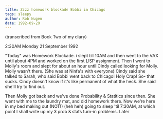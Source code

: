 ```yaml
---
title: Zzzz homework blockade Bobbi in Chicago
tags: sleepy
author: Rob Nugen
date: 1992-09-20
---
```


<p class=note>(transcribed from Book Two of my diary)

<p class=date>2:30AM Monday 21 September 1992</p>

<p>"Today" was Homework Blockade.  i slept till 10AM and then went to the VAX until about 4PM and worked on the first LISP assignment.  Then I went to
Molly's room and slept for about an hour until Cindy called looking for Molly.  Molly wasn't there.  (She was at Ninfa's with everyone) Cindy said she
talked to Sarah, who said Bobbi went back to Chicago!  Holy Crap!  So- that sucks.  Cindy doesn't know if it's like permanent of what the heck.  She
said she'll try to find out.</p>

<p>Then Molly got back and we've done Probability &amp; Statitics since then.  She went with me to the laundry mat, and did homework there.  Now we're
here in my bed making out (NOT!) (heh heh) going to sleep 'til 7:30AM, at which point I shall write up my 3 prob &amp; stats turn-in problems.  Later</p>
